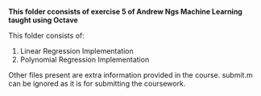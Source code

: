 **This folder cconsists of exercise 5 of Andrew Ngs Machine Learning taught using Octave**

This folder consists of:
1. Linear Regression Implementation
2. Polynomial Regression Implementation

Other files present are extra information provided in the course. submit.m can be ignored as it is for submitting the coursework. 
